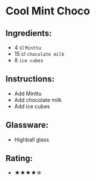 # Cool Mint Choco

## Ingredients:
- 4 cl `Minttu`
- 15 cl `chocolate milk`
- 8 `ice cubes`

## Instructions:
- Add Minttu
- Add chocolate milk
- Add ice cubes

## Glassware:
- Highball glass

## Rating:
- ★★★★☆